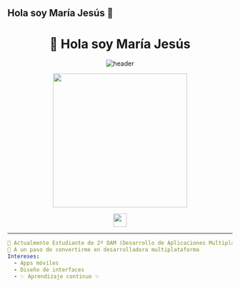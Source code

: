 ## Hola soy María Jesús 👋
<h1 align="center">👋 Hola soy María Jesús</h1>

<p align="center">
  <img src="https://capsule-render.vercel.app/api?type=waving&color=ff69b4&height=320&section=header&text=Hola%soy%María%Jesús%Serrano&fontSize=70&fontColor=ffffff&animation=fadeIn" alt="header"/>
</p>

<p align="center">
  <img src="https://media3.giphy.com/media/v1.Y2lkPTc5MGI3NjExbmFhMTB2bXJ2NGl6amx4OTVyYnIyNjFsMGpkdHlleDYxdTYzNWg0ciZlcD12MV9pbnRlcm5hbF9naWZfYnlfaWQmY3Q9Zw/okFG5aJWqRGMYXoKTD/giphy.gif" width="300"/>
</p>



<p align="center">
  <a href="mailto:serranoserranomariajesus@gmail.com">
    <img src="https://cdn-icons-png.flaticon.com/512/732/732200.png" width="30" height="30"/>
  </a>
</p>

---

```yaml
🔭 Actualmente Estudiante de 2º DAM (Desarrollo de Aplicaciones Multiplataforma)  
🌱 A un paso de convertirme en desarrolladora multiplataforma  
Intereses:
  - Apps móviles
  - Diseño de interfaces
  - ✨ Aprendizaje continuo ✨
